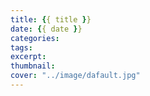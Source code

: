 ```yaml
---
title: {{ title }}
date: {{ date }}
categories: 
tags:
excerpt:
thumbnail:
cover: "../image/dafault.jpg"
---
```

